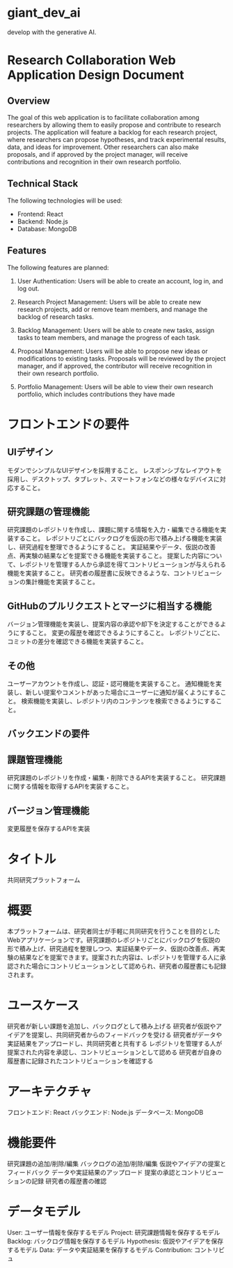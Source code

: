 # giant_dev_ai
develop with the generative AI.

# Research Collaboration Web Application Design Document

## Overview

The goal of this web application is to facilitate collaboration among researchers by allowing them to easily propose and contribute to research projects. The application will feature a backlog for each research project, where researchers can propose hypotheses, and track experimental results, data, and ideas for improvement. Other researchers can also make proposals, and if approved by the project manager, will receive contributions and recognition in their own research portfolio.

## Technical Stack

The following technologies will be used:

- Frontend: React
- Backend: Node.js
- Database: MongoDB

## Features

The following features are planned:

1. User Authentication: Users will be able to create an account, log in, and log out.

2. Research Project Management: Users will be able to create new research projects, add or remove team members, and manage the backlog of research tasks.

3. Backlog Management: Users will be able to create new tasks, assign tasks to team members, and manage the progress of each task.

4. Proposal Management: Users will be able to propose new ideas or modifications to existing tasks. Proposals will be reviewed by the project manager, and if approved, the contributor will receive recognition in their own research portfolio.

5. Portfolio Management: Users will be able to view their own research portfolio, which includes contributions they have made




# フロントエンドの要件
## UIデザイン
モダンでシンプルなUIデザインを採用すること。
レスポンシブなレイアウトを採用し、デスクトップ、タブレット、スマートフォンなどの様々なデバイスに対応すること。
## 研究課題の管理機能
研究課題のレポジトリを作成し、課題に関する情報を入力・編集できる機能を実装すること。
レポジトリごとにバックログを仮説の形で積み上げる機能を実装し、研究過程を整理できるようにすること。
実証結果やデータ、仮説の改善点、再実験の結果などを提案できる機能を実装すること。
提案した内容について、レポジトリを管理する人から承認を得てコントリビューションが与えられる機能を実装すること。
研究者の履歴書に反映できるような、コントリビューションの集計機能を実装すること。
## GitHubのプルリクエストとマージに相当する機能
バージョン管理機能を実装し、提案内容の承認や却下を決定することができるようにすること。
変更の履歴を確認できるようにすること。
レポジトリごとに、コミットの差分を確認できる機能を実装すること。
## その他
ユーザーアカウントを作成し、認証・認可機能を実装すること。
通知機能を実装し、新しい提案やコメントがあった場合にユーザーに通知が届くようにすること。
検索機能を実装し、レポジトリ内のコンテンツを検索できるようにすること。
## バックエンドの要件
## 課題管理機能
研究課題のレポジトリを作成・編集・削除できるAPIを実装すること。
研究課題に関する情報を取得するAPIを実装すること。
## バージョン管理機能
変更履歴を保存するAPIを実装

# タイトル
共同研究プラットフォーム

# 概要
本プラットフォームは、研究者同士が手軽に共同研究を行うことを目的としたWebアプリケーションです。研究課題のレポジトリごとにバックログを仮説の形で積み上げ、研究過程を整理しつつ、実証結果やデータ、仮説の改善点、再実験の結果などを提案できます。提案された内容は、レポジトリを管理する人に承認された場合にコントリビューションとして認められ、研究者の履歴書にも記録されます。

# ユースケース
研究者が新しい課題を追加し、バックログとして積み上げる
研究者が仮説やアイデアを提案し、共同研究者からのフィードバックを受ける
研究者がデータや実証結果をアップロードし、共同研究者と共有する
レポジトリを管理する人が提案された内容を承認し、コントリビューションとして認める
研究者が自身の履歴書に記録されたコントリビューションを確認する
# アーキテクチャ
フロントエンド: React
バックエンド: Node.js
データベース: MongoDB
# 機能要件
研究課題の追加/削除/編集
バックログの追加/削除/編集
仮説やアイデアの提案とフィードバック
データや実証結果のアップロード
提案の承認とコントリビューションの記録
研究者の履歴書の確認
# データモデル
User: ユーザー情報を保存するモデル
Project: 研究課題情報を保存するモデル
Backlog: バックログ情報を保存するモデル
Hypothesis: 仮説やアイデアを保存するモデル
Data: データや実証結果を保存するモデル
Contribution: コントリビュ
